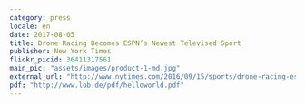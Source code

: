 ```yaml
---
category: press
locale: en
date: 2017-08-05
title: Drone Racing Becomes ESPN’s Newest Televised Sport
publisher: New York Times
flickr_picid: 36411317561
main_pic: "assets/images/product-1-md.jpg"
external_url: "http://www.nytimes.com/2016/09/15/sports/drone-racing-espn-sky.html"
pdf: "http://www.lob.de/pdf/helloworld.pdf"
---
```

